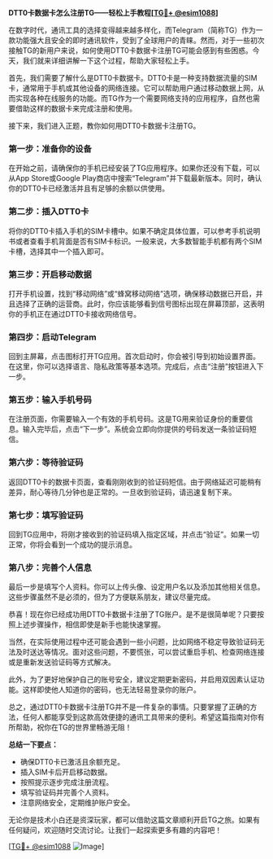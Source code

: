 **DTT0卡数据卡怎么注册TG——轻松上手教程[[TG💪+ @esim1088](https://t.me/s/esim1088)]**

在数字时代，通讯工具的选择变得越来越多样化，而Telegram（简称TG）作为一款功能强大且安全的即时通讯软件，受到了全球用户的青睐。然而，对于一些初次接触TG的新用户来说，如何使用DTT0卡数据卡注册TG可能会感到有些困惑。今天，我们就来详细讲解一下这个过程，帮助大家轻松上手。

首先，我们需要了解什么是DTT0卡数据卡。DTT0卡是一种支持数据流量的SIM卡，通常用于手机或其他设备的网络连接。它可以帮助用户通过移动数据上网，从而实现各种在线服务的功能。而TG作为一个需要网络支持的应用程序，自然也需要借助这样的数据卡来完成注册和使用。

接下来，我们进入正题，教你如何用DTT0卡数据卡注册TG。

### 第一步：准备你的设备

在开始之前，请确保你的手机已经安装了TG应用程序。如果你还没有下载，可以从App Store或Google Play商店中搜索“Telegram”并下载最新版本。同时，确认你的DTT0卡已经激活并且有足够的余额以供使用。

### 第二步：插入DTT0卡

将你的DTT0卡插入手机的SIM卡槽中。如果不确定具体位置，可以参考手机说明书或者查看手机背面是否有SIM卡标识。一般来说，大多数智能手机都有两个SIM卡槽，选择其中一个插入即可。

### 第三步：开启移动数据

打开手机设置，找到“移动网络”或“蜂窝移动网络”选项，确保移动数据已开启，并且选择了正确的运营商。此时，你应该能够看到信号图标出现在屏幕顶部，这表明你的手机正在通过DTT0卡接收网络信号。

### 第四步：启动Telegram

回到主屏幕，点击图标打开TG应用。首次启动时，你会被引导到初始设置界面。在这里，你可以选择语言、隐私政策等基本选项。完成后，点击“注册”按钮进入下一步。

### 第五步：输入手机号码

在注册页面，你需要输入一个有效的手机号码。这是TG用来验证身份的重要信息。输入完毕后，点击“下一步”。系统会立即向你提供的号码发送一条验证码短信。

### 第六步：等待验证码

返回DTT0卡的数据卡页面，查看刚刚收到的验证码短信。由于网络延迟可能稍有差异，耐心等待几分钟也是正常的。一旦收到验证码，请迅速复制下来。

### 第七步：填写验证码

回到TG应用中，将刚才接收到的验证码填入指定区域，并点击“验证”。如果一切正常，你将会看到一个成功的提示消息。

### 第八步：完善个人信息

最后一步是填写个人资料。你可以上传头像、设定用户名以及添加其他相关信息。这些步骤虽然不是必须的，但为了方便联系朋友，建议尽量完成。

恭喜！现在你已经成功用DTT0卡数据卡注册了TG账户。是不是很简单呢？只要按照上述步骤操作，相信即使是新手也能快速掌握。

当然，在实际使用过程中还可能会遇到一些小问题，比如网络不稳定导致验证码无法及时送达等情况。面对这些问题，不要慌张，可以尝试重启手机、检查网络连接或是重新发送验证码等方式解决。

此外，为了更好地保护自己的账号安全，建议定期更新密码，并启用双因素认证功能。这样即使他人知道你的密码，也无法轻易登录你的账户。

总之，通过DTT0卡数据卡注册TG并不是一件复杂的事情。只要掌握了正确的方法，任何人都能享受到这款高效便捷的通讯工具带来的便利。希望这篇指南对你有所帮助，祝你在TG的世界里畅游无阻！

**总结一下要点：**
- 确保DTT0卡已激活且余额充足。
- 插入SIM卡后开启移动数据。
- 按照提示逐步完成注册流程。
- 填写验证码并完善个人资料。
- 注意网络安全，定期维护账户安全。

无论你是技术小白还是资深玩家，都可以借助这篇文章顺利开启TG之旅。如果有任何疑问，欢迎随时交流讨论。让我们一起探索更多有趣的内容吧！

[[TG💪+ @esim1088](https://t.me/s/esim1088) ![Image](https://i.postimg.cc/4NQfJmqS/Snipaste-2025-05-13-00-14-12.png)]